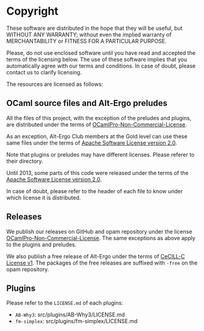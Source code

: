 # Copyright

These software are distributed in the hope that they will be useful,
but WITHOUT ANY WARRANTY; without even the implied warranty of
MERCHANTABILITY or FITNESS FOR A PARTICULAR PURPOSE.

Please, do not use enclosed software until you have read and accepted
the terms of the licensing below. The use of these software implies
that you automatically agree with our terms and conditions. In case of
doubt, please contact us to clarify licensing.

The resources are licensed as follows:

## OCaml source files and Alt-Ergo preludes

All the files of this project, with the exception of the preludes and plugins, are distributed under the terms of
[OCamlPro-Non-Commercial-License](licenses/OCamlPro-Non-Commercial-License.pdf).

As an exception, Alt-Ergo Club members at the Gold level can use these same files
under the terms of [Apache Software License version 2.0](licenses/Apache-License-2.0.txt).

Note that plugins or preludes may have different licenses. Please referer to
their directory.

Until 2013, some parts of this code were released under the terms of the
[Apache Software License version 2.0](licenses/Apache-License-2.0.txt).

In case of doubt, please refer to the header of each file to know under which
license it is distributed.

## Releases

We publish our releases on GitHub and opam repository under the license
[OCamlPro-Non-Commercial-License](licenses/OCamlPro-Non-Commercial-License.pdf).
The same exceptions as above apply to the plugins and preludes.

We also publish a free release of Alt-Ergo under the terms of
[CeCILL-C License v1](licenses/CeCILL-C-License-v1.txt).
The packages of the free releases are suffixed with `-free` on the opam repository.

## Plugins

Please refer to the `LICENSE.md` of each plugins:
- `AB-Why3`: src/plugins/AB-Why3/LICENSE.md
- `fm-simplex`: src/plugins/fm-simplex/LICENSE.md

